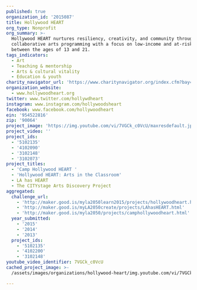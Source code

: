 ```yaml
---
published: true
organization_id: '2015087'
title: Hollywood HEART
org_type: Nonprofit
org_summary: >-
  Hollywood HEART nurtures resiliency, creativity, and community through
  collaborative arts programming with a focus on low-income and at-risk youth
  between the ages of 13 and 21.
tags_indicators:
  - Art
  - Teaching & mentorship
  - Arts & cultural vitality
  - Education & youth
charity_navigator_url: 'https://www.charitynavigator.org/index.cfm?bay=search.profile&ein=954522816'
organization_website:
  - www.hollywoodheart.org
twitter: www.twitter.com/hollywdheart
instagram: www.instagram.com/hollywoodsheart
facebook: www.facebook.com/hollywoodheart
ein: '954522816'
zip: '90064'
project_image: 'https://img.youtube.com/vi/7VGCk_c0VcU/maxresdefault.jpg'
project_video: ''
project_ids:
  - '5102135'
  - '4102090'
  - '3102148'
  - '3102073'
project_titles:
  - 'Camp Hollywood HEART '
  - 'Hollywood HEART: Arts in the Classroom'
  - LA has HEART
  - The CITYstage Arts Discovery Project
aggregated:
  challenge_url:
    - 'http://maker.good.is/myla2050learn2015/projects/hollywoodheart.html'
    - 'http://maker.good.is/myLA2050create/projects/LAhasHEART.html'
    - 'http://maker.good.is/myla2050/projects/camphollywoodheart.html'
  year_submitted:
    - '2015'
    - '2014'
    - '2013'
  project_ids:
    - '5102135'
    - '4102200'
    - '3102148'
youtube_video_identifier: 7VGCk_c0VcU
cached_project_image: >-
  /assets/images/organizations/hollywood-heart/img.youtube.com/vi/7VGCk_c0VcU/maxresdefault.jpg

---
```

